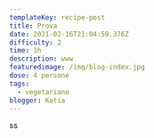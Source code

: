 ```yaml
---
templateKey: recipe-post
title: Prova
date: 2021-02-16T21:04:59.376Z
difficulty: 2
time: 1h
description: www
featuredimage: /img/blog-index.jpg
dose: 4 persone
tags:
  - vegetariano
blogger: Katia
---
```

ss